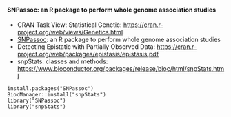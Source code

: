 #### SNPassoc: an R package to perform whole genome association studies

* CRAN Task View: Statistical Genetic: https://cran.r-project.org/web/views/Genetics.html
* [SNPassoc](https://cran.rstudio.com/web/packages/SNPassoc/SNPassoc.pdf): an R package to perform whole genome association studies
* Detecting Epistatic with Partially Observed Data: https://cran.r-project.org/web/packages/epistasis/epistasis.pdf
* snpStats: classes and methods: https://www.bioconductor.org/packages/release/bioc/html/snpStats.html

```
install.packages("SNPassoc")
BiocManager::install("snpStats")
library("SNPassoc")
library("snpStats")
```
